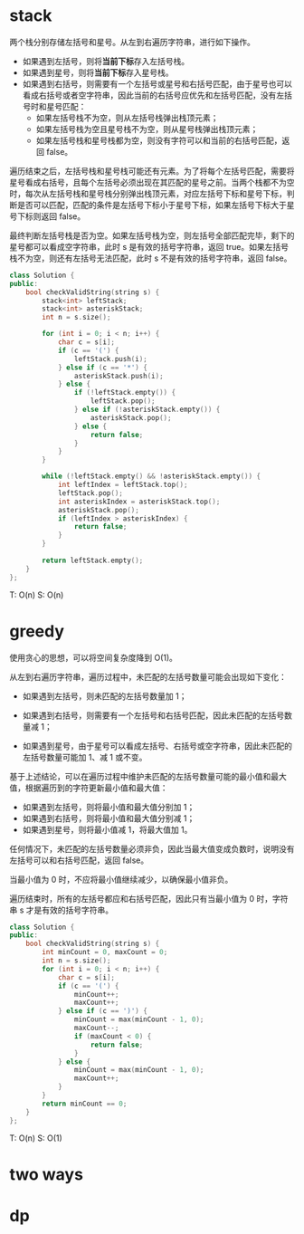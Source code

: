 # stack
两个栈分别存储左括号和星号。从左到右遍历字符串，进行如下操作。
- 如果遇到左括号，则将**当前下标**存入左括号栈。
- 如果遇到星号，则将**当前下标**存入星号栈。
- 如果遇到右括号，则需要有一个左括号或星号和右括号匹配，由于星号也可以看成右括号或者空字符串，因此当前的右括号应优先和左括号匹配，没有左括号时和星号匹配：
	- 如果左括号栈不为空，则从左括号栈弹出栈顶元素；
	- 如果左括号栈为空且星号栈不为空，则从星号栈弹出栈顶元素；
	- 如果左括号栈和星号栈都为空，则没有字符可以和当前的右括号匹配，返回 false。

遍历结束之后，左括号栈和星号栈可能还有元素。为了将每个左括号匹配，需要将星号看成右括号，且每个左括号必须出现在其匹配的星号之前。当两个栈都不为空时，每次从左括号栈和星号栈分别弹出栈顶元素，对应左括号下标和星号下标，判断是否可以匹配，匹配的条件是左括号下标小于星号下标，如果左括号下标大于星号下标则返回 false。

最终判断左括号栈是否为空。如果左括号栈为空，则左括号全部匹配完毕，剩下的星号都可以看成空字符串，此时 s 是有效的括号字符串，返回 true。如果左括号栈不为空，则还有左括号无法匹配，此时 s 不是有效的括号字符串，返回 false。

```cpp
class Solution {
public:
    bool checkValidString(string s) {
        stack<int> leftStack;
        stack<int> asteriskStack;
        int n = s.size();

        for (int i = 0; i < n; i++) {
            char c = s[i];
            if (c == '(') {
                leftStack.push(i);
            } else if (c == '*') {
                asteriskStack.push(i);
            } else {
                if (!leftStack.empty()) {
                    leftStack.pop();
                } else if (!asteriskStack.empty()) {
                    asteriskStack.pop();
                } else {
                    return false;
                }
            }
        }

        while (!leftStack.empty() && !asteriskStack.empty()) {
            int leftIndex = leftStack.top();
            leftStack.pop();
            int asteriskIndex = asteriskStack.top();
            asteriskStack.pop();
            if (leftIndex > asteriskIndex) {
                return false;
            }
        }
        
        return leftStack.empty();
    }
};
```
T: O(n)
S: O(n)

# greedy
使用贪心的思想，可以将空间复杂度降到 O(1)。

从左到右遍历字符串，遍历过程中，未匹配的左括号数量可能会出现如下变化：

- 如果遇到左括号，则未匹配的左括号数量加 1；

- 如果遇到右括号，则需要有一个左括号和右括号匹配，因此未匹配的左括号数量减 1；

- 如果遇到星号，由于星号可以看成左括号、右括号或空字符串，因此未匹配的左括号数量可能加 1、减 1 或不变。

基于上述结论，可以在遍历过程中维护未匹配的左括号数量可能的最小值和最大值，根据遍历到的字符更新最小值和最大值：
- 如果遇到左括号，则将最小值和最大值分别加 1；
- 如果遇到右括号，则将最小值和最大值分别减 1；
- 如果遇到星号，则将最小值减 1，将最大值加 1。

任何情况下，未匹配的左括号数量必须非负，因此当最大值变成负数时，说明没有左括号可以和右括号匹配，返回 false。

当最小值为 0 时，不应将最小值继续减少，以确保最小值非负。

遍历结束时，所有的左括号都应和右括号匹配，因此只有当最小值为 0 时，字符串 s 才是有效的括号字符串。

```cpp
class Solution {
public:
    bool checkValidString(string s) {
        int minCount = 0, maxCount = 0;
        int n = s.size();
        for (int i = 0; i < n; i++) {
            char c = s[i];
            if (c == '(') {
                minCount++;
                maxCount++;
            } else if (c == ')') {
                minCount = max(minCount - 1, 0);
                maxCount--;
                if (maxCount < 0) {
                    return false;
                }
            } else {
                minCount = max(minCount - 1, 0);
                maxCount++;
            }
        }
        return minCount == 0;
    }
};
```
T: O(n)
S: O(1)
# two ways

# dp
